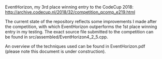 EventHorizon, my 3rd place winning entry to the CodeCup 2018: http://archive.codecup.nl/2018/32/competition_qcomp_e219.html

The current state of the repository reflects some improvements I made after the competition, with which EventHorizon outperforms the 1st place winning entry in my testing. The exact source file submitted to the competition can be found in src/assembled/EventHorizon4_2_5.cpp.

An overview of the techniques used can be found in EventHorizon.pdf (please note this document is under construction).
